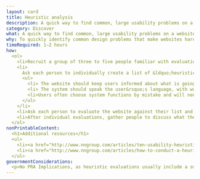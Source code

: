 ```yaml
---
layout: card
title: Heuristic analysis
description: A quick way to find common, large usability problems on a website.
category: Discover
what: A quick way to find common, large usability problems on a website.
why: To quickly identify common design problems that make websites hard to use without conducting more involved user research.
timeRequired: 1–2 hours
how:
  <ol>
    <li>Recruit a group of three to five people familiar with evaluation methods. These people are not necessarily designers, but are familiar with common usability best practices. They are usually not users.</li>  
    <li>
      Ask each person to individually create a list of &ldquo;heuristics&rdquo; or general usability best practices. Examples of heuristics from Nielsen&rsquo;s &ldquo;10 Usability Heuristics for User Interface Design&rdquo; include&#58;
      <ul>
        <li> The website should keep users informed about what is going on, through appropriate feedback within reasonable time.</li>
        <li> The system should speak the user&rsquo;s language, with words, phrases and concepts familiar to the user, rather than system-oriented terms.</li>
        <li>Users often choose system functions by mistake and will need a clearly marked &ldquo;emergency exit&rdquo; to leave the unwanted state without having to go through an extended dialogue.</li>
      </ul>
    </li>
    <li>Ask each person to evaluate the website against their list and write down possible problems.</li>
    <li>After individual evaluations, gather people to discuss what they found and prioritize potential problems.</li>
  </ol>
nonPrintableContent:
  <h1>Additional resources</h1>
  <ul>
    <li><a href="http://www.nngroup.com/articles/ten-usability-heuristics/">&ldquo;10 Usability Heuristics for User Interface Design.&rdquo;</a> Jakob Nielsen.</li>
    <li><a href="http://www.nngroup.com/articles/how-to-conduct-a-heuristic-evaluation/">&ldquo;How to Conduct a Heuristic Evaluation.&rdquo;</a> Jakob Nielsen.</li>
  </ul>
governmentConsiderations:
  <p>No PRA Implications, as heuristic evaluations usually include a small number of evaluators. If conducted with nine or fewer members of the public, the PRA does not apply, 5 CFR 1320.5(c)4. If participants are employees, the PRA does not apply. See the methods for <a href="/recruiting">Recruiting</a> and <a href="/privacy">Privacy</a> for more tips on taking input from the public.</p>
---
```

